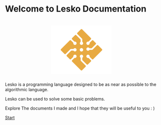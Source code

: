 # Welcome to Lesko Documentation

<h1 align="center">
  <img src="https://github.com/Mohamed-Akram-Hl/docs/blob/main/assets/Logo.png?raw=true" width="200px"/>
</h1>


Lesko is a programming language designed to be as near as possible to the algorithmic language.

Lesko can be used to solve some basic problems.

Explore The documents I made and I hope that they will be useful to you : )

[Start](https://github.com/Mohamed-Akram-Hl/docs/blob/main/1.%20Installation%20and%20Setup/Installation%20and%20Setup)
